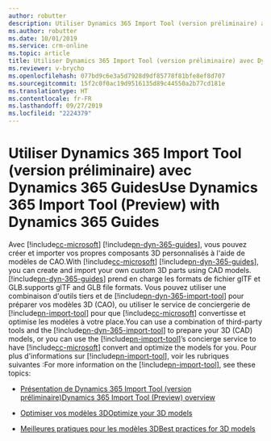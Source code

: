 ```yaml
---
author: robutter
description: Utiliser Dynamics 365 Import Tool (version préliminaire) avec Dynamics 365 Guides
ms.author: robutter
ms.date: 10/01/2019
ms.service: crm-online
ms.topic: article
title: Utiliser Dynamics 365 Import Tool (version préliminaire) avec Dynamics 365 Guides
ms.reviewer: v-brycho
ms.openlocfilehash: 077bd9c6e3a5d7928d9df85778f81bfe8ef8d707
ms.sourcegitcommit: 15f2c0f0ac19d9516135d89c44550a2b77cd181e
ms.translationtype: HT
ms.contentlocale: fr-FR
ms.lasthandoff: 09/27/2019
ms.locfileid: "2224379"
---
```

# <a name="use-dynamics-365-import-tool-preview-with-dynamics-365-guides"></a><span data-ttu-id="cc9c2-103">Utiliser Dynamics 365 Import Tool (version préliminaire) avec Dynamics 365 Guides</span><span class="sxs-lookup"><span data-stu-id="cc9c2-103">Use Dynamics 365 Import Tool (Preview) with Dynamics 365 Guides</span></span>

<span data-ttu-id="cc9c2-104">Avec [!include[cc-microsoft](../includes/cc-microsoft.md)] [!include[pn-dyn-365-guides](../includes/pn-dyn-365-guides.md)], vous pouvez créer et importer vos propres composants 3D personnalisés à l'aide de modèles de CAO.</span><span class="sxs-lookup"><span data-stu-id="cc9c2-104">With [!include[cc-microsoft](../includes/cc-microsoft.md)] [!include[pn-dyn-365-guides](../includes/pn-dyn-365-guides.md)], you can create and import your own custom 3D parts using CAD models.</span></span> [!include[pn-dyn-365-guides](../includes/pn-dyn-365-guides.md)] <span data-ttu-id="cc9c2-105">prend en charge les formats de fichier glTF et GLB.</span><span class="sxs-lookup"><span data-stu-id="cc9c2-105">supports glTF and GLB file formats.</span></span> <span data-ttu-id="cc9c2-106">Vous pouvez utiliser une combinaison d'outils tiers et de [!include[pn-dyn-365-import-tool](../includes/pn-dyn-365-import-tool.md)] pour préparer vos modèles 3D (CAO), ou utiliser le service de conciergerie de [!include[pn-import-tool](../includes/pn-import-tool.md)] pour que [!include[cc-microsoft](../includes/cc-microsoft.md)] convertisse et optimise les modèles à votre place.</span><span class="sxs-lookup"><span data-stu-id="cc9c2-106">You can use a combination of third-party tools and the [!include[pn-dyn-365-import-tool](../includes/pn-dyn-365-import-tool.md)] to prepare your 3D (CAD) models, or you can use the [!include[pn-import-tool](../includes/pn-import-tool.md)]’s concierge service to have [!include[cc-microsoft](../includes/cc-microsoft.md)] convert and optimize the models for you.</span></span> <span data-ttu-id="cc9c2-107">Pour plus d'informations sur [!include[pn-import-tool](../includes/pn-import-tool.md)], voir les rubriques suivantes :</span><span class="sxs-lookup"><span data-stu-id="cc9c2-107">For more information on the [!include[pn-import-tool](../includes/pn-import-tool.md)], see these topics:</span></span>

- [<span data-ttu-id="cc9c2-108">Présentation de Dynamics 365 Import Tool (version préliminaire)</span><span class="sxs-lookup"><span data-stu-id="cc9c2-108">Dynamics 365 Import Tool (Preview) overview</span></span>](https://docs.microsoft.com/dynamics365/mixed-reality/import-tool/index)

- [<span data-ttu-id="cc9c2-109">Optimiser vos modèles 3D</span><span class="sxs-lookup"><span data-stu-id="cc9c2-109">Optimize your 3D models</span></span>](https://docs.microsoft.com/dynamics365/mixed-reality/import-tool/optimize-models)

- [<span data-ttu-id="cc9c2-110">Meilleures pratiques pour les modèles 3D</span><span class="sxs-lookup"><span data-stu-id="cc9c2-110">Best practices for 3D models</span></span>](https://docs.microsoft.com/dynamics365/mixed-reality/import-tool/best-practices)

